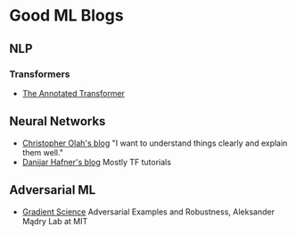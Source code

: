 # Good ML Blogs

## NLP
  ### Transformers

- [The Annotated Transformer](https://nlp.seas.harvard.edu/2018/04/03/attention.html) 
  
  
 ## Neural Networks
 - [Christopher Olah's blog](https://colah.github.io/) "I want to understand things clearly and explain them well."
 - [Danijar Hafner's blog](https://danijar.com/blog/) Mostly TF tutorials
 ## Adversarial ML
- [Gradient Science](https://gradientscience.org/) Adversarial Examples and Robustness, Aleksander Mądry Lab at MIT
